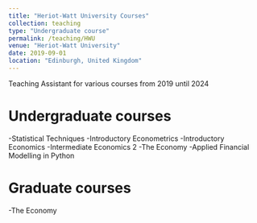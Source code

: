 ```yaml
---
title: "Heriot-Watt University Courses"
collection: teaching
type: "Undergraduate course"
permalink: /teaching/HWU
venue: "Heriot-Watt University"
date: 2019-09-01
location: "Edinburgh, United Kingdom"
---
```


Teaching Assistant for various courses from 2019 until 2024

Undergraduate courses
======
-Statistical Techniques
-Introductory Econometrics
-Introductory Economics
-Intermediate Economics 2
-The Economy
-Applied Financial Modelling in Python

Graduate courses
======
-The Economy
